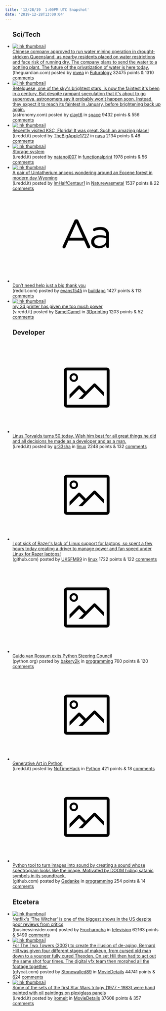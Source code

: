 ```yaml
---
title: '12/28/19  1:00PM UTC Snapshot'
date: '2019-12-28T13:00:04'
---
```

<ul>
<h2>Sci/Tech</h2>

<li><a href='https://www.theguardian.com/environment/2019/dec/28/chinese-company-approved-to-run-water-mining-operation-in-drought-stricken-queensland'><img src='https://b.thumbs.redditmedia.com/urMBB7SOyMN0pNZT3CMTqn_vjNak4IosTokxm_5Q84c.jpg' alt='link thumbnail'></a><div><div class='linkTitle'><a href='https://www.theguardian.com/environment/2019/dec/28/chinese-company-approved-to-run-water-mining-operation-in-drought-stricken-queensland'>Chinese company approved to run water mining operation in drought-stricken Queensland, as nearby residents placed on water restrictions and face risk of running dry. The company plans to send the water to a bottling plant. The future of the privatization of water is here today.</a></div>(theguardian.com) posted by <a href='https://www.reddit.com/user/mvea'>mvea</a> in <a href='https://www.reddit.com/r/Futurology'>Futurology</a> 32475 points & 1310 <a href='https://www.reddit.com/r/Futurology/comments/eggmx1/chinese_company_approved_to_run_water_mining/'>comments</a></div></li>

<li><a href='http://www.astronomy.com/news/2019/12/betelgueses-bizarre-dimming-has-astronomers-scratching-their-heads'><img src='https://b.thumbs.redditmedia.com/ZJz8wRQyMOLZwjWuMug7vgZQxURkIclboEGiSyPmRvA.jpg' alt='link thumbnail'></a><div><div class='linkTitle'><a href='http://www.astronomy.com/news/2019/12/betelgueses-bizarre-dimming-has-astronomers-scratching-their-heads'>Betelguese, one of the sky's brightest stars, is now the faintest it's been in a century. But despite rampant speculation that it's about to go supernova, astronomers say it probably won't happen soon. Instead, they expect it to reach its faintest in January, before brightening back up again.</a></div>(astronomy.com) posted by <a href='https://www.reddit.com/user/clayt6'>clayt6</a> in <a href='https://www.reddit.com/r/space'>space</a> 9432 points & 556 <a href='https://www.reddit.com/r/space/comments/egi50p/betelguese_one_of_the_skys_brightest_stars_is_now/'>comments</a></div></li>

<li><a href='https://i.redd.it/4ac7wo8w27741.jpg'><img src='https://b.thumbs.redditmedia.com/VPz-0WtoJHQ9T7EgfBjxS9aASvK8sM0Hcz4hJt09OkQ.jpg' alt='link thumbnail'></a><div><div class='linkTitle'><a href='https://i.redd.it/4ac7wo8w27741.jpg'>Recently visited KSC, Florida! It was great. Such an amazing place!</a></div>(i.redd.it) posted by <a href='https://www.reddit.com/user/TheBigApple1727'>TheBigApple1727</a> in <a href='https://www.reddit.com/r/nasa'>nasa</a> 2134 points & 48 <a href='https://www.reddit.com/r/nasa/comments/egcho8/recently_visited_ksc_florida_it_was_great_such_an/'>comments</a></div></li>

<li><a href='https://i.redd.it/zkvp0b9wz1741.jpg'><img src='https://b.thumbs.redditmedia.com/zwOmTBmP63XUgk-ef9RdBK8WoahkT4oV3aDuijN2QsE.jpg' alt='link thumbnail'></a><div><div class='linkTitle'><a href='https://i.redd.it/zkvp0b9wz1741.jpg'>Storage system</a></div>(i.redd.it) posted by <a href='https://www.reddit.com/user/natanoj007'>natanoj007</a> in <a href='https://www.reddit.com/r/functionalprint'>functionalprint</a> 1978 points & 56 <a href='https://www.reddit.com/r/functionalprint/comments/egb8tb/storage_system/'>comments</a></div></li>

<li><a href='https://i.redd.it/39a2rzzu58741.jpg'><img src='https://b.thumbs.redditmedia.com/BlYpfJQw6jModUL7YYGhRvuiGoQxyd1hOGVH1yiYWrw.jpg' alt='link thumbnail'></a><div><div class='linkTitle'><a href='https://i.redd.it/39a2rzzu58741.jpg'>A pair of Uintatherium anceps wondering around an Eocene forest in modern day Wyoming</a></div>(i.redd.it) posted by <a href='https://www.reddit.com/user/ImHalfCentaur1'>ImHalfCentaur1</a> in <a href='https://www.reddit.com/r/Naturewasmetal'>Naturewasmetal</a> 1537 points & 22 <a href='https://www.reddit.com/r/Naturewasmetal/comments/egfcff/a_pair_of_uintatherium_anceps_wondering_around_an/'>comments</a></div></li>

<li><a href='https://www.reddit.com/r/buildapc/comments/egh4o6/dont_need_help_just_a_big_thank_you/'><svg version='1.1' viewBox='-34 -12 104 64' preserveAspectRatio='xMidYMid slice' xmlns='http://www.w3.org/2000/svg' xmlns:xlink='http://www.w3.org/1999/xlink'>
        <title>text link thumbnail</title>
        <path d='M12.19,8.84a1.45,1.45,0,0,0-1.4-1h-.12a1.46,1.46,0,0,0-1.42,1L1.14,26.56a1.29,1.29,0,0,0-.14.59,1,1,0,0,0,1,1,1.12,1.12,0,0,0,1.08-.77l2.08-4.65h11l2.08,4.59a1.24,1.24,0,0,0,1.12.83,1.08,1.08,0,0,0,1.08-1.08,1.64,1.64,0,0,0-.14-.57ZM6.08,20.71l4.59-10.22,4.6,10.22Z'>
        </path>
        <path d='M32.24,14.78A6.35,6.35,0,0,0,27.6,13.2a11.36,11.36,0,0,0-4.7,1,1,1,0,0,0-.58.89,1,1,0,0,0,.94.92,1.23,1.23,0,0,0,.39-.08,8.87,8.87,0,0,1,3.72-.81c2.7,0,4.28,1.33,4.28,3.92v.5a15.29,15.29,0,0,0-4.42-.61c-3.64,0-6.14,1.61-6.14,4.64v.05c0,2.95,2.7,4.48,5.37,4.48a6.29,6.29,0,0,0,5.19-2.48V26.9a1,1,0,0,0,1,1,1,1,0,0,0,1-1.06V19A5.71,5.71,0,0,0,32.24,14.78Zm-.56,7.7c0,2.28-2.17,3.89-4.81,3.89-1.94,0-3.61-1.06-3.61-2.86v-.06c0-1.8,1.5-3,4.2-3a15.2,15.2,0,0,1,4.22.61Z'>
        </path>
    </svg></a><div><div class='linkTitle'><a href='https://www.reddit.com/r/buildapc/comments/egh4o6/dont_need_help_just_a_big_thank_you/'>Don’t need help just a big thank you</a></div>(reddit.com) posted by <a href='https://www.reddit.com/user/evans1545'>evans1545</a> in <a href='https://www.reddit.com/r/buildapc'>buildapc</a> 1427 points & 113 <a href='https://www.reddit.com/r/buildapc/comments/egh4o6/dont_need_help_just_a_big_thank_you/'>comments</a></div></li>

<li><a href='https://v.redd.it/otmisl1eg9741'><img src='https://b.thumbs.redditmedia.com/cYSdlbAKbq9Kc16ZbHvE3zwxJ2fAh-XXT6daym7uSiw.jpg' alt='link thumbnail'></a><div><div class='linkTitle'><a href='https://v.redd.it/otmisl1eg9741'>my 3d printer has given me too much power</a></div>(v.redd.it) posted by <a href='https://www.reddit.com/user/SamelCamel'>SamelCamel</a> in <a href='https://www.reddit.com/r/3Dprinting'>3Dprinting</a> 1203 points & 52 <a href='https://www.reddit.com/r/3Dprinting/comments/egique/my_3d_printer_has_given_me_too_much_power/'>comments</a></div></li>

<h2>Developer</h2>

<li><a href='https://i.redd.it/4kyy0k93da741.jpg'><svg version='1.1' viewBox='-34 -14 104 64' preserveAspectRatio='xMidYMid meet' xmlns='http://www.w3.org/2000/svg' xmlns:xlink='http://www.w3.org/1999/xlink'>
        <title>link thumbnail</title>
        <path d='M32,4H4A2,2,0,0,0,2,6V30a2,2,0,0,0,2,2H32a2,2,0,0,0,2-2V6A2,2,0,0,0,32,4ZM4,30V6H32V30Z'></path>
        <path d='M8.92,14a3,3,0,1,0-3-3A3,3,0,0,0,8.92,14Zm0-4.6A1.6,1.6,0,1,1,7.33,11,1.6,1.6,0,0,1,8.92,9.41Z'></path>
        <path d='M22.78,15.37l-5.4,5.4-4-4a1,1,0,0,0-1.41,0L5.92,22.9v2.83l6.79-6.79L16,22.18l-3.75,3.75H15l8.45-8.45L30,24V21.18l-5.81-5.81A1,1,0,0,0,22.78,15.37Z'></path>
    </svg></a><div><div class='linkTitle'><a href='https://i.redd.it/4kyy0k93da741.jpg'>Linus Torvalds turns 50 today. Wish him best for all great things he did and all decisions he made as a developer and as a man.</a></div>(i.redd.it) posted by <a href='https://www.reddit.com/user/gr33sha'>gr33sha</a> in <a href='https://www.reddit.com/r/linux'>linux</a> 2248 points & 132 <a href='https://www.reddit.com/r/linux/comments/egkvpc/linus_torvalds_turns_50_today_wish_him_best_for/'>comments</a></div></li>

<li><a href='https://github.com/UKSFM99/razer-laptop-control'><svg version='1.1' viewBox='-34 -14 104 64' preserveAspectRatio='xMidYMid meet' xmlns='http://www.w3.org/2000/svg' xmlns:xlink='http://www.w3.org/1999/xlink'>
        <title>link thumbnail</title>
        <path d='M32,4H4A2,2,0,0,0,2,6V30a2,2,0,0,0,2,2H32a2,2,0,0,0,2-2V6A2,2,0,0,0,32,4ZM4,30V6H32V30Z'></path>
        <path d='M8.92,14a3,3,0,1,0-3-3A3,3,0,0,0,8.92,14Zm0-4.6A1.6,1.6,0,1,1,7.33,11,1.6,1.6,0,0,1,8.92,9.41Z'></path>
        <path d='M22.78,15.37l-5.4,5.4-4-4a1,1,0,0,0-1.41,0L5.92,22.9v2.83l6.79-6.79L16,22.18l-3.75,3.75H15l8.45-8.45L30,24V21.18l-5.81-5.81A1,1,0,0,0,22.78,15.37Z'></path>
    </svg></a><div><div class='linkTitle'><a href='https://github.com/UKSFM99/razer-laptop-control'>I got sick of Razer's lack of Linux support for laptops, so spent a few hours today creating a driver to manage power and fan speed under Linux for Razer laptops!</a></div>(github.com) posted by <a href='https://www.reddit.com/user/UKSFM99'>UKSFM99</a> in <a href='https://www.reddit.com/r/linux'>linux</a> 1722 points & 122 <a href='https://www.reddit.com/r/linux/comments/egi4xq/i_got_sick_of_razers_lack_of_linux_support_for/'>comments</a></div></li>

<li><a href='https://www.python.org/dev/peps/pep-8101/#results'><svg version='1.1' viewBox='-34 -14 104 64' preserveAspectRatio='xMidYMid meet' xmlns='http://www.w3.org/2000/svg' xmlns:xlink='http://www.w3.org/1999/xlink'>
        <title>link thumbnail</title>
        <path d='M32,4H4A2,2,0,0,0,2,6V30a2,2,0,0,0,2,2H32a2,2,0,0,0,2-2V6A2,2,0,0,0,32,4ZM4,30V6H32V30Z'></path>
        <path d='M8.92,14a3,3,0,1,0-3-3A3,3,0,0,0,8.92,14Zm0-4.6A1.6,1.6,0,1,1,7.33,11,1.6,1.6,0,0,1,8.92,9.41Z'></path>
        <path d='M22.78,15.37l-5.4,5.4-4-4a1,1,0,0,0-1.41,0L5.92,22.9v2.83l6.79-6.79L16,22.18l-3.75,3.75H15l8.45-8.45L30,24V21.18l-5.81-5.81A1,1,0,0,0,22.78,15.37Z'></path>
    </svg></a><div><div class='linkTitle'><a href='https://www.python.org/dev/peps/pep-8101/#results'>Guido van Rossum exits Python Steering Council</a></div>(python.org) posted by <a href='https://www.reddit.com/user/bakery2k'>bakery2k</a> in <a href='https://www.reddit.com/r/programming'>programming</a> 760 points & 120 <a href='https://www.reddit.com/r/programming/comments/egj1dm/guido_van_rossum_exits_python_steering_council/'>comments</a></div></li>

<li><a href='https://i.redd.it/vmxesu80ba741.jpg'><svg version='1.1' viewBox='-34 -14 104 64' preserveAspectRatio='xMidYMid meet' xmlns='http://www.w3.org/2000/svg' xmlns:xlink='http://www.w3.org/1999/xlink'>
        <title>link thumbnail</title>
        <path d='M32,4H4A2,2,0,0,0,2,6V30a2,2,0,0,0,2,2H32a2,2,0,0,0,2-2V6A2,2,0,0,0,32,4ZM4,30V6H32V30Z'></path>
        <path d='M8.92,14a3,3,0,1,0-3-3A3,3,0,0,0,8.92,14Zm0-4.6A1.6,1.6,0,1,1,7.33,11,1.6,1.6,0,0,1,8.92,9.41Z'></path>
        <path d='M22.78,15.37l-5.4,5.4-4-4a1,1,0,0,0-1.41,0L5.92,22.9v2.83l6.79-6.79L16,22.18l-3.75,3.75H15l8.45-8.45L30,24V21.18l-5.81-5.81A1,1,0,0,0,22.78,15.37Z'></path>
    </svg></a><div><div class='linkTitle'><a href='https://i.redd.it/vmxesu80ba741.jpg'>Generative Art in Python</a></div>(i.redd.it) posted by <a href='https://www.reddit.com/user/NoTimeHack'>NoTimeHack</a> in <a href='https://www.reddit.com/r/Python'>Python</a> 421 points & 18 <a href='https://www.reddit.com/r/Python/comments/egkr1p/generative_art_in_python/'>comments</a></div></li>

<li><a href='https://github.com/LeviBorodenko/spectrographic'><svg version='1.1' viewBox='-34 -14 104 64' preserveAspectRatio='xMidYMid meet' xmlns='http://www.w3.org/2000/svg' xmlns:xlink='http://www.w3.org/1999/xlink'>
        <title>link thumbnail</title>
        <path d='M32,4H4A2,2,0,0,0,2,6V30a2,2,0,0,0,2,2H32a2,2,0,0,0,2-2V6A2,2,0,0,0,32,4ZM4,30V6H32V30Z'></path>
        <path d='M8.92,14a3,3,0,1,0-3-3A3,3,0,0,0,8.92,14Zm0-4.6A1.6,1.6,0,1,1,7.33,11,1.6,1.6,0,0,1,8.92,9.41Z'></path>
        <path d='M22.78,15.37l-5.4,5.4-4-4a1,1,0,0,0-1.41,0L5.92,22.9v2.83l6.79-6.79L16,22.18l-3.75,3.75H15l8.45-8.45L30,24V21.18l-5.81-5.81A1,1,0,0,0,22.78,15.37Z'></path>
    </svg></a><div><div class='linkTitle'><a href='https://github.com/LeviBorodenko/spectrographic'>Python tool to turn images into sound by creating a sound whose spectrogram looks like the image. Motivated by DOOM hiding satanic symbols in its soundtrack.</a></div>(github.com) posted by <a href='https://www.reddit.com/user/Gedanke'>Gedanke</a> in <a href='https://www.reddit.com/r/programming'>programming</a> 254 points & 14 <a href='https://www.reddit.com/r/programming/comments/egdutf/python_tool_to_turn_images_into_sound_by_creating/'>comments</a></div></li>

<h2>Etcetera</h2>

<li><a href='https://www.businessinsider.com/netflixs-the-witcher-is-a-hit-despite-poor-critics-reviews-2019-12'><img src='https://b.thumbs.redditmedia.com/ju_AC_Bw9JhJh8vG6ioGb1GR3r9N8bDdBElg3CfafdQ.jpg' alt='link thumbnail'></a><div><div class='linkTitle'><a href='https://www.businessinsider.com/netflixs-the-witcher-is-a-hit-despite-poor-critics-reviews-2019-12'>Netflix's 'The Witcher' is one of the biggest shows in the US despite poor reviews from critics</a></div>(businessinsider.com) posted by <a href='https://www.reddit.com/user/Frocharocha'>Frocharocha</a> in <a href='https://www.reddit.com/r/television'>television</a> 62163 points & 5499 <a href='https://www.reddit.com/r/television/comments/eghdau/netflixs_the_witcher_is_one_of_the_biggest_shows/'>comments</a></div></li>

<li><a href='https://gfycat.com/fantasticdisguisedcopepod'><img src='https://b.thumbs.redditmedia.com/HJqnMF6-diy2Z9WHPcxPKqpIdP5dig9v_fQ66dMWEVg.jpg' alt='link thumbnail'></a><div><div class='linkTitle'><a href='https://gfycat.com/fantasticdisguisedcopepod'>For The Two Towers (2002) to create the illusion of de-aging, Bernard Hill was given four different stages of makeup, from cursed old man down to a younger fully cured Theoden. On set Hill then had to act out the same shot four times. The digital vfx team then morphed all the footage together.</a></div>(gfycat.com) posted by <a href='https://www.reddit.com/user/Stonewalled89'>Stonewalled89</a> in <a href='https://www.reddit.com/r/MovieDetails'>MovieDetails</a> 44741 points & 624 <a href='https://www.reddit.com/r/MovieDetails/comments/eglebh/for_the_two_towers_2002_to_create_the_illusion_of/'>comments</a></div></li>

<li><a href='https://i.redd.it/ydt3swsw47741.png'><img src='https://b.thumbs.redditmedia.com/7lTFkkr9h0PNAIlvTPgZewxubUbqlIjXcyTH5_CJ85s.jpg' alt='link thumbnail'></a><div><div class='linkTitle'><a href='https://i.redd.it/ydt3swsw47741.png'>Some of the sets of the first Star Wars trilogy (1977 - 1983) were hand painted with oil paintings on plexiglass panels</a></div>(i.redd.it) posted by <a href='https://www.reddit.com/user/jromeit'>jromeit</a> in <a href='https://www.reddit.com/r/MovieDetails'>MovieDetails</a> 37608 points & 357 <a href='https://www.reddit.com/r/MovieDetails/comments/egcq0z/some_of_the_sets_of_the_first_star_wars_trilogy/'>comments</a></div></li>

</ul>
